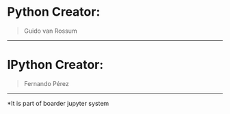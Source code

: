 # Python Creator:
>Guido van Rossum
***
# IPython Creator:
>Fernando Pérez
***
*It is part of boarder jupyter system
